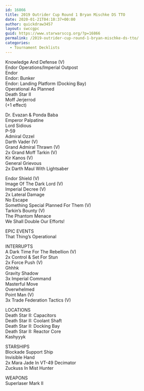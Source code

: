 ```yaml
---
id: 16866
title: 2019 Outrider Cup Round 1 Bryan Mischke DS TTO
date: 2020-01-21T04:10:37+00:00
author: quickdraw3457
layout: swccgpc
guid: https://www.starwarsccg.org/?p=16866
permalink: /2019-outrider-cup-round-1-bryan-mischke-ds-tto/
categories:
  - Tournament Decklists
---
```

Knowledge And Defense (V)  
Endor Operations/Imperial Outpost  
Endor  
Endor: Bunker  
Endor: Landing Platform (Docking Bay)  
Operational As Planned  
Death Star II  
Moff Jerjerrod  
(+1 effect)  
  
Dr. Evazan & Ponda Baba  
Emperor Palpatine  
Lord Sidious  
P-59  
Admiral Ozzel  
Darth Vader (V)  
Grand Admiral Thrawn (V)  
2x Grand Moff Tarkin (V)  
Kir Kanos (V)  
General Grievous  
2x Darth Maul With Lightsaber  
  
Endor Shield (V)  
Image Of The Dark Lord (V)  
Imperial Decree (V)  
2x Lateral Damage  
No Escape  
Something Special Planned For Them (V)  
Tarkin&#8217;s Bounty (V)  
The Phantom Menace  
We Shall Double Our Efforts!  
  
EPIC EVENTS  
That Thing&#8217;s Operational  
  
INTERRUPTS  
A Dark Time For The Rebellion (V)  
2x Control & Set For Stun  
2x Force Push (V)  
Ghhhk  
Gravity Shadow  
3x Imperial Command  
Masterful Move  
Overwhelmed  
Point Man (V)  
3x Trade Federation Tactics (V)  
  
LOCATIONS  
Death Star II: Capacitors  
Death Star II: Coolant Shaft  
Death Star II: Docking Bay  
Death Star II: Reactor Core  
Kashyyyk  
  
STARSHIPS  
Blockade Support Ship  
Invisible Hand  
2x Mara Jade In VT-49 Decimator  
Zuckuss In Mist Hunter  
  
WEAPONS  
Superlaser Mark II